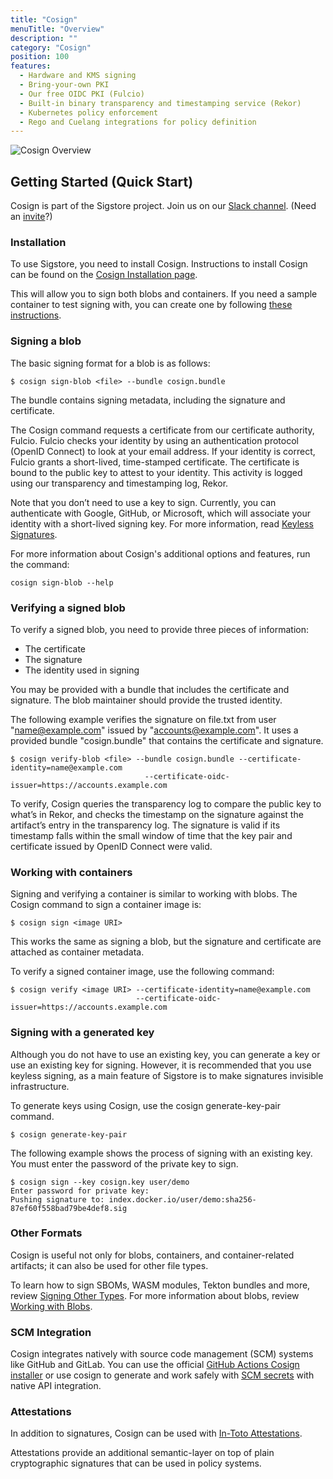 ```yaml
---
title: "Cosign"
menuTitle: "Overview"
description: ""
category: "Cosign"
position: 100
features:
  - Hardware and KMS signing
  - Bring-your-own PKI
  - Our free OIDC PKI (Fulcio)
  - Built-in binary transparency and timestamping service (Rekor)
  - Kubernetes policy enforcement
  - Rego and Cuelang integrations for policy definition
---
```


![Cosign Overview](/sigstore_cosign-horizontal-color.svg)

## Getting Started (Quick Start)

Cosign is part of the Sigstore project. Join us on our [Slack channel](https://sigstore.slack.com/). (Need an [invite](https://links.sigstore.dev/slack-invite)?)

### Installation

To use Sigstore, you need to install Cosign. Instructions to install Cosign can be found on the [Cosign Installation page](https://docs.sigstore.dev/cosign/installation/). 

This will allow you to sign both blobs and containers.   If you need a sample container to test signing with, you can create one by following [these instructions](https://cloud.google.com/artifact-registry/docs/docker/store-docker-container-images).

### Signing a blob

The basic signing format for a blob is as follows:


```
$ cosign sign-blob <file> --bundle cosign.bundle
```

The bundle contains signing metadata, including the signature and certificate.  

The Cosign command requests a certificate from our certificate authority, Fulcio. Fulcio checks your identity by using an authentication protocol (OpenID Connect) to look at your email address. If your identity is correct, Fulcio grants a short-lived, time-stamped certificate. The certificate is bound to the public key to attest to your identity.  This activity is logged using our transparency and timestamping log, Rekor.
 
Note that you don’t need to use a key to sign.  Currently, you can authenticate with Google, GitHub, or Microsoft, which will associate your identity with a short-lived signing key. For more information, read [Keyless Signatures](https://docs.sigstore.dev/cosign/keyless/).

For more information about Cosign's additional options and features, run the command:

```
cosign sign-blob --help
```

### Verifying a signed blob

To verify a signed blob, you need to provide three pieces of information:
* The certificate
* The signature
* The identity used in signing

You may be provided with a bundle that includes the certificate and signature.  The blob maintainer should provide the trusted identity.

The following example verifies the signature on file.txt from user "name@example.com" issued by "accounts@example.com".  It uses a provided bundle "cosign.bundle" that contains the certificate and signature.

```
$ cosign verify-blob <file> --bundle cosign.bundle --certificate-identity=name@example.com 
                              --certificate-oidc-issuer=https://accounts.example.com
```

To verify, Cosign queries the transparency log to compare the public key to what’s in Rekor, and checks the timestamp on the signature against the artifact’s entry in the transparency log. The signature is valid if its timestamp falls within the small window of time that the key pair and certificate issued by OpenID Connect were valid.

### Working with containers

Signing and verifying a container is similar to working with blobs.  The Cosign command to sign a container image is:

```
$ cosign sign <image URI>
```

This works the same as signing a blob, but the signature and certificate are attached as container metadata.

To verify a signed container image, use the following command:

```
$ cosign verify <image URI> --certificate-identity=name@example.com 
                            --certificate-oidc-issuer=https://accounts.example.com
```
### Signing with a generated key

Although you do not have to use an existing key, you can generate a key or use an existing key for signing.  However, it is recommended that you use keyless signing, as a main feature of Sigstore is to make signatures invisible infrastructure.

To generate keys using Cosign, use the cosign generate-key-pair command.

```
$ cosign generate-key-pair 
```

The following example shows the process of signing with an existing key. You must enter the password of the private key to sign.
```
$ cosign sign --key cosign.key user/demo
Enter password for private key:
Pushing signature to: index.docker.io/user/demo:sha256-87ef60f558bad79be4def8.sig
```
### Other Formats
Cosign is useful not only for blobs, containers, and container-related artifacts; it can also be used for other file types.

To learn how to sign SBOMs, WASM modules, Tekton bundles and more, review [Signing Other Types](https://docs.sigstore.dev/cosign/other_types/). For more information about blobs, review [Working with Blobs](https://docs.sigstore.dev/cosign/working_with_blobs/).

### SCM Integration
Cosign integrates natively with source code management (SCM) systems like GitHub and GitLab. You can use the official [GitHub Actions Cosign installer](https://github.com/marketplace/actions/cosign-installer) or use cosign to generate and work safely with [SCM secrets](https://docs.sigstore.dev/cosign/git_support/) with native API integration.

### Attestations
In addition to signatures, Cosign can be used with [In-Toto Attestations](https://github.com/in-toto/attestation).

Attestations provide an additional semantic-layer on top of plain cryptographic signatures that can be used in policy systems.
